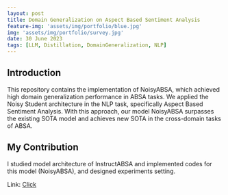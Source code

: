 ```yaml
---
layout: post
title: Domain Generalization on Aspect Based Sentiment Analysis
feature-img: 'assets/img/portfolio/blue.jpg'
img: 'assets/img/portfolio/survey.jpg'
date: 30 June 2023
tags: [LLM, Distillation, DomainGeneralization, NLP]
---
```


## Introduction

This repository contains the implementation of NoisyABSA, which achieved high domain generalization performance in ABSA tasks. We applied the Noisy Student architecture in the NLP task, specifically Aspect Based Sentiment Analysis. With this approach, our model NoisyABSA surpasses the existing SOTA model and achieves new SOTA in the cross-domain tasks of ABSA.

## My Contribution

I studied model architecture of InstructABSA and implemented codes for this model (NoisyABSA), and designed experiments setting.

Link: [Click](https://github.com/NoisyStudents/NoisyABSA)

